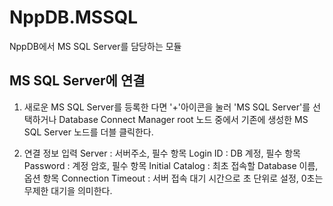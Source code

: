 # NppDB.MSSQL
NppDB에서 MS SQL Server를 담당하는 모듈

## MS SQL Server에 연결
  1. 새로운 MS SQL Server를 등록한 다면 '+'아이콘을 눌러 'MS SQL Server'를 선택하거나
       Database Connect Manager root 노드 중에서 기존에 생성한 MS SQL Server 노드를 더블 클릭한다.
       
  2. 연결 정보 입력
      Server : 서버주소, 필수 항목
      Login ID : DB 계정, 필수 항목
      Password : 계정 암호, 필수 항목
      Initial Catalog : 최초 접속할 Database 이름, 옵션 항목
      Connection Timeout : 서버 접속 대기 시간으로 초 단위로 설정, 0초는 무제한 대기을 의미한다.
